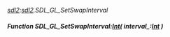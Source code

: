 _[sdl2](../../modules/sdl2/sdl2-module.md):[sdl2](../../modules/sdl2/sdl2-module.md).SDL\_GL\_SetSwapInterval_
##### Function SDL\_GL\_SetSwapInterval:[Int](../../modules/wonkey/wonkey-types-int.md)( interval_:[Int](../../modules/wonkey/wonkey-types-int.md) )
